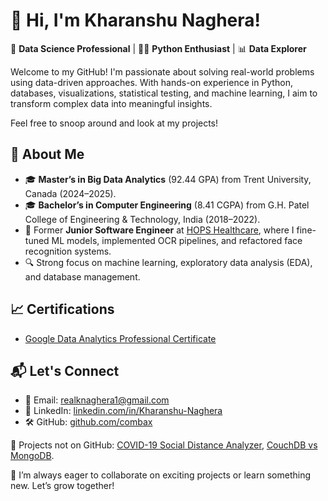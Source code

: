 # 👋 Hi, I'm Kharanshu Naghera!

🎯 **Data Science Professional** | 🧑‍💻 **Python Enthusiast** | 📊 **Data Explorer**

Welcome to my GitHub! I'm passionate about solving real-world problems using data-driven approaches. With hands-on experience in Python, databases, visualizations, statistical testing, and machine learning, I aim to transform complex data into meaningful insights.

Feel free to snoop around and look at my projects!

## 🌟 About Me
- 🎓 **Master’s in Big Data Analytics** (92.44 GPA) from Trent University, Canada (2024–2025).
- 🎓 **Bachelor’s in Computer Engineering** (8.41 CGPA) from G.H. Patel College of Engineering & Technology, India (2018–2022).
- 🏢 Former **Junior Software Engineer** at [HOPS Healthcare](https://hops.healthcare/), where I fine-tuned ML models, implemented OCR pipelines, and refactored face recognition systems.
- 🔍 Strong focus on machine learning, exploratory data analysis (EDA), and database management.

## 📈 Certifications
- [Google Data Analytics Professional Certificate](https://www.coursera.org/account/accomplishments/specialization/VX5NEEAVLEGG)

## 📬 Let's Connect
- 📧 Email: [realknaghera1@gmail.com](mailto:realknaghera1@gmail.com)
- 💼 LinkedIn: [linkedin.com/in/Kharanshu-Naghera](https://www.linkedin.com/in/kharanshu-naghera-83035b1a6/)
- 🛠 GitHub: [github.com/combax](https://github.com/combax)

📌 Projects not on GitHub: [COVID-19 Social Distance Analyzer](https://colab.research.google.com/drive/1g7JUZnr8ZC5PN4JWEyGqriQOA5JFJo43?usp=sharing), [CouchDB vs MongoDB](https://imaginative-daifuku-aa90ae.netlify.app/).

🚀 I’m always eager to collaborate on exciting projects or learn something new. Let’s grow together!
